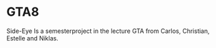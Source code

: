 # GTA8
Side-Eye
Is a semesterproject in the lecture GTA from Carlos, Christian, Estelle and Niklas.
